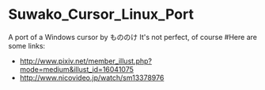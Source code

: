 # Suwako_Cursor_Linux_Port
A port of a Windows cursor by もののけ
It's not perfect, of course
#Here are some links:
- http://www.pixiv.net/member_illust.php?mode=medium&illust_id=16041075
- http://www.nicovideo.jp/watch/sm13378976
